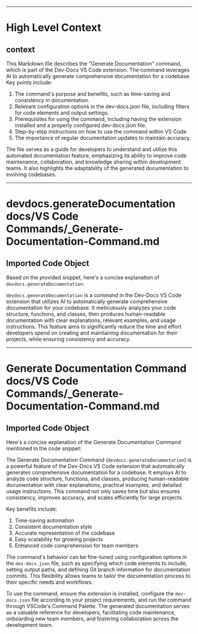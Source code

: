 

  ---
# High Level Context
## context
This Markdown file describes the "Generate Documentation" command, which is part of the Dev-Docs VS Code extension. The command leverages AI to automatically generate comprehensive documentation for a codebase. Key points include:

1. The command's purpose and benefits, such as time-saving and consistency in documentation.
2. Relevant configuration options in the dev-docs.json file, including filters for code elements and output settings.
3. Prerequisites for using the command, including having the extension installed and a properly configured dev-docs.json file.
4. Step-by-step instructions on how to use the command within VS Code.
5. The importance of regular documentation updates to maintain accuracy.

The file serves as a guide for developers to understand and utilize this automated documentation feature, emphasizing its ability to improve code maintenance, collaboration, and knowledge sharing within development teams. It also highlights the adaptability of the generated documentation to evolving codebases.

---
# devdocs.generateDocumentation docs/VS Code Commands/_Generate-Documentation-Command.md
## Imported Code Object
Based on the provided snippet, here's a concise explanation of `devdocs.generateDocumentation`:

`devdocs.generateDocumentation` is a command in the Dev-Docs VS Code extension that utilizes AI to automatically generate comprehensive documentation for your codebase. It meticulously analyzes your code structure, functions, and classes, then produces human-readable documentation with clear explanations, relevant examples, and usage instructions. This feature aims to significantly reduce the time and effort developers spend on creating and maintaining documentation for their projects, while ensuring consistency and accuracy.

---
# Generate Documentation Command docs/VS Code Commands/_Generate-Documentation-Command.md
## Imported Code Object
Here's a concise explanation of the Generate Documentation Command mentioned in the code snippet:

The Generate Documentation Command (`devdocs.generateDocumentation`) is a powerful feature of the Dev-Docs VS Code extension that automatically generates comprehensive documentation for a codebase. It employs AI to analyze code structure, functions, and classes, producing human-readable documentation with clear explanations, practical examples, and detailed usage instructions. This command not only saves time but also ensures consistency, improves accuracy, and scales efficiently for large projects.

Key benefits include:
1. Time-saving automation
2. Consistent documentation style
3. Accurate representation of the codebase
4. Easy scalability for growing projects
5. Enhanced code comprehension for team members

The command's behavior can be fine-tuned using configuration options in the `dev-docs.json` file, such as specifying which code elements to include, setting output paths, and defining Git branch information for documentation commits. This flexibility allows teams to tailor the documentation process to their specific needs and workflows.

To use the command, ensure the extension is installed, configure the `dev-docs.json` file according to your project requirements, and run the command through VSCode's Command Palette. The generated documentation serves as a valuable reference for developers, facilitating code maintenance, onboarding new team members, and fostering collaboration across the development team.

  